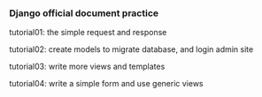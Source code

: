 ### Django official document practice

tutorial01: the simple request and response

tutorial02: create models to migrate database, and login admin site

tutorial03: write more views and templates

tutorial04: write a simple form and use generic views